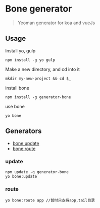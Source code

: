 # Bone generator
> Yeoman generator for koa and vueJs

## Usage
Install yo,  gulp
```
npm install -g yo gulp
```
Make a new directory, and cd into it
```
mkdir my-new-project && cd $_
```
install bone
```
npm install -g generator-bone 
```
use bone
```
yo bone
```

## Generators
* [bone:update](#update)
* [bone:route](#route)

### update
```
npm update -g generator-bone
yo bone:update
```
### route
```
yo bone:route app //暂时只支持app,tail目录
```